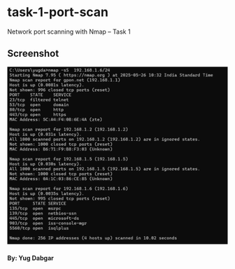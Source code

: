 # task-1-port-scan
Network port scanning with Nmap – Task 1
## Screenshot

![Nmap Output](Screenshots/nmap_scan_output.png)
#### By: Yug Dabgar
